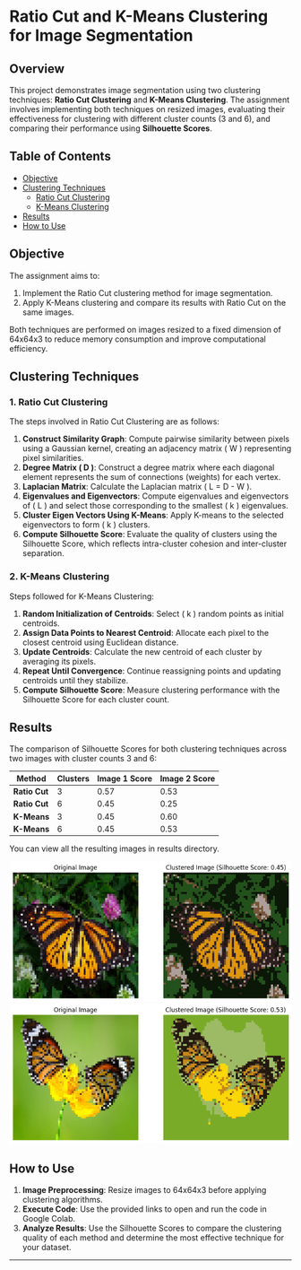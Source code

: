 # Ratio Cut and K-Means Clustering for Image Segmentation

## Overview

This project demonstrates image segmentation using two clustering techniques: **Ratio Cut Clustering** and **K-Means Clustering**. The assignment involves implementing both techniques on resized images, evaluating their effectiveness for clustering with different cluster counts (3 and 6), and comparing their performance using **Silhouette Scores**.

## Table of Contents

- [Objective](#objective)
- [Clustering Techniques](#clustering-techniques)
  - [Ratio Cut Clustering](#ratio-cut-clustering)
  - [K-Means Clustering](#k-means-clustering)
- [Results](#results)
- [How to Use](#how-to-use)

## Objective

The assignment aims to:
1. Implement the Ratio Cut clustering method for image segmentation.
2. Apply K-Means clustering and compare its results with Ratio Cut on the same images.

Both techniques are performed on images resized to a fixed dimension of 64x64x3 to reduce memory consumption and improve computational efficiency.

## Clustering Techniques

### 1. Ratio Cut Clustering

The steps involved in Ratio Cut Clustering are as follows:

1. **Construct Similarity Graph**: Compute pairwise similarity between pixels using a Gaussian kernel, creating an adjacency matrix \( W \) representing pixel similarities.
2. **Degree Matrix \( D \)**: Construct a degree matrix where each diagonal element represents the sum of connections (weights) for each vertex.
3. **Laplacian Matrix**: Calculate the Laplacian matrix \( L = D - W \).
4. **Eigenvalues and Eigenvectors**: Compute eigenvalues and eigenvectors of \( L \) and select those corresponding to the smallest \( k \) eigenvalues.
5. **Cluster Eigen Vectors Using K-Means**: Apply K-means to the selected eigenvectors to form \( k \) clusters.
6. **Compute Silhouette Score**: Evaluate the quality of clusters using the Silhouette Score, which reflects intra-cluster cohesion and inter-cluster separation.

### 2. K-Means Clustering

Steps followed for K-Means Clustering:

1. **Random Initialization of Centroids**: Select \( k \) random points as initial centroids.
2. **Assign Data Points to Nearest Centroid**: Allocate each pixel to the closest centroid using Euclidean distance.
3. **Update Centroids**: Calculate the new centroid of each cluster by averaging its pixels.
4. **Repeat Until Convergence**: Continue reassigning points and updating centroids until they stabilize.
5. **Compute Silhouette Score**: Measure clustering performance with the Silhouette Score for each cluster count.

## Results

The comparison of Silhouette Scores for both clustering techniques across two images with cluster counts 3 and 6:

| Method       | Clusters | Image 1 Score | Image 2 Score |
|--------------|----------|---------------|---------------|
| **Ratio Cut** | 3        | 0.57          | 0.53          |
| **Ratio Cut** | 6        | 0.45          | 0.25          |
| **K-Means**   | 3        | 0.45          | 0.60          |
| **K-Means**   | 6        | 0.45          | 0.53          |

You can view all the resulting images in results directory.

![Ratio-cut](results/K-Means_image1_cluster6_64.png)
![K-Means](results/K-Means_image2_cluster6_64.png)


## How to Use

1. **Image Preprocessing**: Resize images to 64x64x3 before applying clustering algorithms.
2. **Execute Code**: Use the provided links to open and run the code in Google Colab.
3. **Analyze Results**: Use the Silhouette Scores to compare the clustering quality of each method and determine the most effective technique for your dataset.

---

